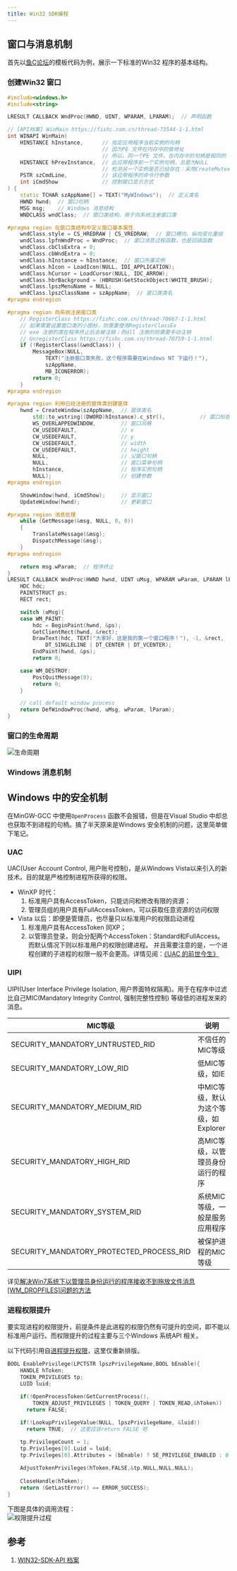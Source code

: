 ```yaml
---
title: Win32 SDK编程
---
```


## 窗口与消息机制   
首先以[鱼C论坛](https://fishc.com.cn/thread-47361-1-1.html)的模板代码为例，展示一下标准的Win32 程序的基本结构。  

### 创建Win32 窗口
```c++
#include<windows.h>
#include<string>

LRESULT CALLBACK WndProc(HWND, UINT, WPARAM, LPARAM);  // 声明函数  

// [API档案] WinMain https://fishc.com.cn/thread-73544-1-1.html
int WINAPI WinMain(
	HINSTANCE hInstance,      // 指定应用程序当前实例的句柄
							  // 因为PE 文件在内存中的首地址
	                          // 所以，同一个PE 文件，在内存中的句柄是相同的
	HINSTANCE hPrevInstance,  // 此应用程序前一个实例句柄，总是为NULL
							  // 检测另一个实例是否已经存在：采用CreateMutex 函数
	PSTR szCmdLine,           // 该应用程序的命令行参数
	int iCmdShow              // 控制窗口显示方式
) {
	static TCHAR szAppName[] = TEXT("MyWIndows");  // 定义类名  
	HWND hwnd;  // 窗口句柄  
	MSG msg;    // Windows 消息结构  
	WNDCLASS wndClass;  // 窗口类结构，用于向系统注册窗口类  

#pragma region 在窗口类结构中定义窗口基本属性
	wndClass.style = CS_HREDRAW | CS_VREDRAW;  // 窗口横向、纵向变化重绘
	wndClass.lpfnWndProc = WndProc;  // 窗口消息过程函数，也是回调函数
	wndClass.cbClsExtra = 0;
	wndClass.cbWndExtra = 0;
	wndClass.hInstance = hInstance;  // 窗口所属实例
	wndClass.hIcon = LoadIcon(NULL, IDI_APPLICATION);
	wndClass.hCursor = LoadCursor(NULL, IDC_ARROW);
	wndClass.hbrBackground = (HBRUSH)GetStockObject(WHITE_BRUSH);
	wndClass.lpszMenuName = NULL;
	wndClass.lpszClassName = szAppName;  // 窗口类类名
#pragma endregion

#pragma region 向系统注册窗口类  
	// RegisterClass https://fishc.com.cn/thread-70667-1-1.html
	// 如果需要设置窗口类的小图标，则需要使用RegisterClassEx
	// exe 注册的类在程序终止后会被注销；而dll 注册的则需要手动注销
    // UnregisterClass https://fishc.com.cn/thread-70759-1-1.html
	if (!RegisterClass(&wndClass)) {
		MessageBox(NULL,
			TEXT("注册窗口类失败，这个程序需要在Windows NT 下运行！"),
			szAppName,
			MB_ICONERROR);
		return 0;
	}
#pragma endregion	

#pragma region 利用已经注册的窗体类创建窗体  
	hwnd = CreateWindow(szAppName,  // 窗体类名
		std::to_wstring((DWORD)hInstance).c_str(),           // 窗口标题
		WS_OVERLAPPEDWINDOW,        // 窗口风格
		CW_USEDEFAULT,              // x
		CW_USEDEFAULT,              // y
		CW_USEDEFAULT,              // width
		CW_USEDEFAULT,              // height
		NULL,                       // 父窗口句柄
		NULL,                       // 窗口菜单句柄
		hInstance,                  // 程序实例句柄
		NULL);                      // 创建参数
#pragma endregion

	ShowWindow(hwnd, iCmdShow);     // 显示窗口  
	UpdateWindow(hwnd);             // 更新窗口

#pragma region 消息处理  
	while (GetMessage(&msg, NULL, 0, 0))
	{
		TranslateMessage(&msg);
		DispatchMessage(&msg);
	}
#pragma endregion

	return msg.wParam;  // 程序终止
}
LRESULT CALLBACK WndProc(HWND hwnd, UINT uMsg, WPARAM wParam, LPARAM lParam) {
	HDC hdc;
	PAINTSTRUCT ps;
	RECT rect;

	switch (uMsg){
	case WM_PAINT:
		hdc = BeginPaint(hwnd, &ps);
		GetClientRect(hwnd, &rect);
		DrawText(hdc, TEXT("大家好，这是我的第一个窗口程序！"), -1, &rect,
			DT_SINGLELINE | DT_CENTER | DT_VCENTER);
		EndPaint(hwnd, &ps);
		return 0;

	case WM_DESTROY:
		PostQuitMessage(0);
		return 0;
	}

	// call default window process
	return DefWindowProc(hwnd, uMsg, wParam, lParam);
}
```

### 窗口的生命周期  

![生命周期](./img/win32/window-lifcycle.svg)
### Windows 消息机制  

## Windows 中的安全机制  
在MinGW-GCC 中使用`OpenProcess` 函数不会报错，但是在Visual Studio 中却总也获取不到进程的句柄。搞了半天原来是Windows 安全机制的问题，这里简单做下笔记。  

### UAC
UAC(User Account Control, 用户账号控制)，是从Windows Vista以来引入的新技术。目的就是严格控制进程所获得的权限。  
- WinXP 时代：
  1. 标准用户具有AccessToken，只能访问和修改有限的资源；  
  2. 管理员组的用户具有FullAccessToken，可以获取任意资源的访问权限  
- Vista 以后：即便是管理员，也尽量只以标准用户的权限启动进程  
  1. 标准用户具有AccessToken 同XP；
  2. 以管理员登录，则会分配两个AccessToken：Standard和FullAccess。而默认情况下则以标准用户的权限创建进程。
并且需要注意的是，一个进程创建的子进程的权限一般不会更高。详情见阅：[《UAC 的前世今生》](https://xiangwangfeng.com/2010/10/20/UAC%E7%9A%84%E5%89%8D%E4%B8%96%E4%BB%8A%E7%94%9F/)

### UIPI  
UIPI(User Interface Privilege Isolation, 用户界面特权隔离)。用于在程序中过滤比自己MIC(Mandatory Integrity Control, 强制完整性控制) 等级低的进程发来的消息。  

MIC等级|说明    
---|---  
SECURITY_MANDATORY_UNTRUSTED_RID|不信任的MIC等级  
SECURITY_MANDATORY_LOW_RID|	低MIC等级，如IE  
SECURITY_MANDATORY_MEDIUM_RID|中MIC等级，默认为这个等级，如Explorer  
SECURITY_MANDATORY_HIGH_RID|高MIC等级，以管理员身份运行的程序  
SECURITY_MANDATORY_SYSTEM_RID|系统MIC等级，一般是服务应用程序  
SECURITY_MANDATORY_PROTECTED_PROCESS_RID|被保护进程的MIC等级  

详见[解决Win7系统下以管理员身份运行的程序接收不到拖放文件消息[WM_DROPFILES]问题的方法](https://blog.csdn.net/learner198461/article/details/42223835)  

### 进程权限提升  
要实现进程的权限提升，前提条件是此进程的权限仍然有可提升的空间，即不能以标准用户运行。而权限提升的过程主要与三个Windows 系统API 相关。  

以下代码引用自[进程提升权限](https://www.huaweicloud.com/articles/13251202.html)，这里仅重新排版。  
```c++
BOOL EnablePrivilege(LPCTSTR lpszPrivilegeName,BOOL bEnable){ 
	HANDLE hToken; 
	TOKEN_PRIVILEGES tp; 
	LUID luid; 
	
	if(!OpenProcessToken(GetCurrentProcess(),
	    TOKEN_ADJUST_PRIVILEGES | TOKEN_QUERY | TOKEN_READ,&hToken)) 
	  return FALSE; 

	if(!LookupPrivilegeValue(NULL, lpszPrivilegeName, &luid)) 
	  return TRUE;  // 这里应该return FALSE 吧

	tp.PrivilegeCount = 1; 
	tp.Privileges[0].Luid = luid; 
	tp.Privileges[0].Attributes = (bEnable) ? SE_PRIVILEGE_ENABLED : 0; 
	
	AdjustTokenPrivileges(hToken,FALSE,&tp,NULL,NULL,NULL);
	
	CloseHandle(hToken); 
	return (GetLastError() == ERROR_SUCCESS);
}
```

下图是具体的调用流程：  
![权限提升过程](./img/win32/enable-privilege.svg)

## 参考  
1. [WIN32-SDK-API 档案](https://fishc.com.cn/forum.php?mod=forumdisplay&fid=255&filter=typeid&typeid=420)
